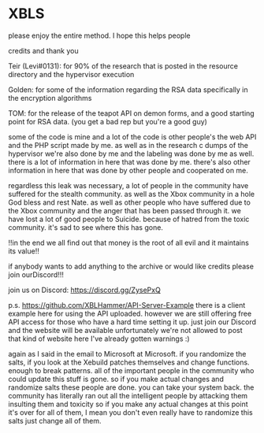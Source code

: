 # XBLS
please enjoy the entire method.
I hope this helps people

credits and thank you

Teir (Levi#0131): for 90% of the research that is posted in the resource directory and the hypervisor execution

Golden: for some of the information regarding the RSA data specifically in the encryption algorithms

TOM: for the release of the teapot API on demon forms, and a good starting point for RSA data. (you get a bad rep but you're a good guy)


some of the code is mine and a lot of the code is other people's the web API and the PHP script made by me. as well as in the research c  dumps of the hypervisor we're also done by me and the labeling was done by me as well. there is a lot of information in here that was done by me. there's also other information in here that was done by other people and cooperated on me.


regardless this leak was necessary, a lot of people in the community have suffered for the stealth community. as well as the Xbox community in a hole God bless and rest Nate. as well as other people who have suffered due to the Xbox community and the anger that has been passed through it. we have lost a lot of good people to Suicide. because of hatred from the toxic community. it's sad to see where this has gone.


!!in the end we all find out that money is the root of all evil and it maintains its value!!


if anybody wants to add anything to the archive or would like credits please join ourDiscord!!! 

join us on Discord:
https://discord.gg/ZysePxQ


p.s. https://github.com/XBLHammer/API-Server-Example there is a client example here for using the API uploaded. however we are still offering free API access for those who have a hard time setting it up. just join our Discord and the website will be available unfortunately we're not allowed to post that kind of website here I've already gotten warnings :)



again as I said in the email to Microsoft at Microsoft. if you randomize the salts, if you look at the Xebuild patches themselves and change functions. enough to break patterns. all of the important people in the community who could update this stuff is gone. so if you make actual changes and randomize salts these people are done. you can take your system back. the community has literally ran out all the intelligent people by attacking them insulting them and toxicity so if you make any actual changes at this point it's over for all of them, I mean you don't even really have to randomize this salts just change all of them.

